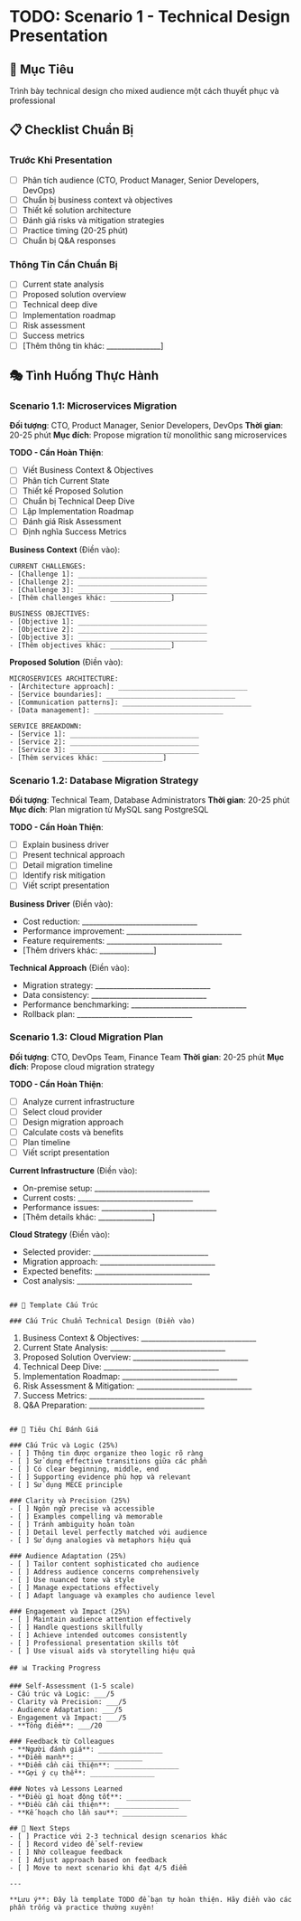 # TODO: Scenario 1 - Technical Design Presentation

## 🎯 Mục Tiêu
Trình bày technical design cho mixed audience một cách thuyết phục và professional

## 📋 Checklist Chuẩn Bị

### Trước Khi Presentation
- [ ] Phân tích audience (CTO, Product Manager, Senior Developers, DevOps)
- [ ] Chuẩn bị business context và objectives
- [ ] Thiết kế solution architecture
- [ ] Đánh giá risks và mitigation strategies
- [ ] Practice timing (20-25 phút)
- [ ] Chuẩn bị Q&A responses

### Thông Tin Cần Chuẩn Bị
- [ ] Current state analysis
- [ ] Proposed solution overview
- [ ] Technical deep dive
- [ ] Implementation roadmap
- [ ] Risk assessment
- [ ] Success metrics
- [ ] [Thêm thông tin khác: _______________]

## 🎭 Tình Huống Thực Hành

### Scenario 1.1: Microservices Migration
**Đối tượng**: CTO, Product Manager, Senior Developers, DevOps
**Thời gian**: 20-25 phút
**Mục đích**: Propose migration từ monolithic sang microservices

**TODO - Cần Hoàn Thiện**:
- [ ] Viết Business Context & Objectives
- [ ] Phân tích Current State
- [ ] Thiết kế Proposed Solution
- [ ] Chuẩn bị Technical Deep Dive
- [ ] Lập Implementation Roadmap
- [ ] Đánh giá Risk Assessment
- [ ] Định nghĩa Success Metrics

**Business Context** (Điền vào):
```
CURRENT CHALLENGES:
- [Challenge 1]: ________________________________
- [Challenge 2]: ________________________________
- [Challenge 3]: ________________________________
- [Thêm challenges khác: _______________]

BUSINESS OBJECTIVES:
- [Objective 1]: ________________________________
- [Objective 2]: ________________________________
- [Objective 3]: ________________________________
- [Thêm objectives khác: _______________]
```

**Proposed Solution** (Điền vào):
```
MICROSERVICES ARCHITECTURE:
- [Architecture approach]: ________________________________
- [Service boundaries]: ________________________________
- [Communication patterns]: ________________________________
- [Data management]: ________________________________

SERVICE BREAKDOWN:
- [Service 1]: ________________________________
- [Service 2]: ________________________________
- [Service 3]: ________________________________
- [Thêm services khác: _______________]
```

### Scenario 1.2: Database Migration Strategy
**Đối tượng**: Technical Team, Database Administrators
**Thời gian**: 20-25 phút
**Mục đích**: Plan migration từ MySQL sang PostgreSQL

**TODO - Cần Hoàn Thiện**:
- [ ] Explain business driver
- [ ] Present technical approach
- [ ] Detail migration timeline
- [ ] Identify risk mitigation
- [ ] Viết script presentation

**Business Driver** (Điền vào):
- Cost reduction: ________________________________
- Performance improvement: ________________________________
- Feature requirements: ________________________________
- [Thêm drivers khác: _______________]

**Technical Approach** (Điền vào):
- Migration strategy: ________________________________
- Data consistency: ________________________________
- Performance benchmarking: ________________________________
- Rollback plan: ________________________________

### Scenario 1.3: Cloud Migration Plan
**Đối tượng**: CTO, DevOps Team, Finance Team
**Thời gian**: 20-25 phút
**Mục đích**: Propose cloud migration strategy

**TODO - Cần Hoàn Thiện**:
- [ ] Analyze current infrastructure
- [ ] Select cloud provider
- [ ] Design migration approach
- [ ] Calculate costs và benefits
- [ ] Plan timeline
- [ ] Viết script presentation

**Current Infrastructure** (Điền vào):
- On-premise setup: ________________________________
- Current costs: ________________________________
- Performance issues: ________________________________
- [Thêm details khác: _______________]

**Cloud Strategy** (Điền vào):
- Selected provider: ________________________________
- Migration approach: ________________________________
- Expected benefits: ________________________________
- Cost analysis: ________________________________
```

## 📝 Template Cấu Trúc

### Cấu Trúc Chuẩn Technical Design (Điền vào)
```
1. Business Context & Objectives: ________________________________
2. Current State Analysis: ________________________________
3. Proposed Solution Overview: ________________________________
4. Technical Deep Dive: ________________________________
5. Implementation Roadmap: ________________________________
6. Risk Assessment & Mitigation: ________________________________
7. Success Metrics: ________________________________
8. Q&A Preparation: ________________________________
```

## 🎯 Tiêu Chí Đánh Giá

### Cấu Trúc và Logic (25%)
- [ ] Thông tin được organize theo logic rõ ràng
- [ ] Sử dụng effective transitions giữa các phần
- [ ] Có clear beginning, middle, end
- [ ] Supporting evidence phù hợp và relevant
- [ ] Sử dụng MECE principle

### Clarity và Precision (25%)
- [ ] Ngôn ngữ precise và accessible
- [ ] Examples compelling và memorable
- [ ] Tránh ambiguity hoàn toàn
- [ ] Detail level perfectly matched với audience
- [ ] Sử dụng analogies và metaphors hiệu quả

### Audience Adaptation (25%)
- [ ] Tailor content sophisticated cho audience
- [ ] Address audience concerns comprehensively
- [ ] Use nuanced tone và style
- [ ] Manage expectations effectively
- [ ] Adapt language và examples cho audience level

### Engagement và Impact (25%)
- [ ] Maintain audience attention effectively
- [ ] Handle questions skillfully
- [ ] Achieve intended outcomes consistently
- [ ] Professional presentation skills tốt
- [ ] Use visual aids và storytelling hiệu quả

## 📊 Tracking Progress

### Self-Assessment (1-5 scale)
- Cấu trúc và Logic: ___/5
- Clarity và Precision: ___/5
- Audience Adaptation: ___/5
- Engagement và Impact: ___/5
- **Tổng điểm**: ___/20

### Feedback từ Colleagues
- **Người đánh giá**: ________________
- **Điểm mạnh**: ________________
- **Điểm cần cải thiện**: ________________
- **Gợi ý cụ thể**: ________________

### Notes và Lessons Learned
- **Điều gì hoạt động tốt**: ________________
- **Điều cần cải thiện**: ________________
- **Kế hoạch cho lần sau**: ________________

## 🚀 Next Steps
- [ ] Practice với 2-3 technical design scenarios khác
- [ ] Record video để self-review
- [ ] Nhờ colleague feedback
- [ ] Adjust approach based on feedback
- [ ] Move to next scenario khi đạt 4/5 điểm

---

**Lưu ý**: Đây là template TODO để bạn tự hoàn thiện. Hãy điền vào các phần trống và practice thường xuyên!
